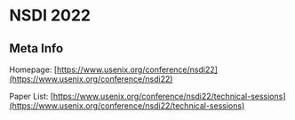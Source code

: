 # NSDI 2022

## Meta Info

Homepage: [https://www.usenix.org/conference/nsdi22](https://www.usenix.org/conference/nsdi22)

Paper List: [https://www.usenix.org/conference/nsdi22/technical-sessions](https://www.usenix.org/conference/nsdi22/technical-sessions)
